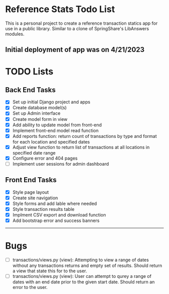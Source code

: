 # Reference Stats Todo List

This is a personal project to create a reference transaction statics app for use in a public library. Similar to a clone of SpringShare's LibAnswers modules.

Initial deployment of app was on 4/21/2023
---
# TODO Lists

## Back End Tasks

- [x] Set up initial Django project and apps
- [x] Create database model(s)
- [x] Set up Admin interface
- [x] Create model form in view
- [x] Add ability to update model from front-end
- [x] Implement front-end model read function
- [x] Add reports function: return count of transactions by type and format for each location and specified dates
- [x] Adjust view function to return list of transactions at all locations in specified date 
range
- [x] Configure error and 404 pages
- [ ] Implement user sessions for admin dashboard

## Front End Tasks

- [x] Style page layout
- [x] Create site navigation
- [x] Style forms and add lable where needed
- [x] Style transaction results table
- [x] Implment CSV export and download function
- [x] Add bootstrap error and success banners
---
# Bugs
- [ ] transactions/views.py (view): Attempting to view a range of dates without any transactions returns and empty set of results. Should return a view that state this for to the user.
- [ ] transactions/views.py (view): User can attempt to qurey a range of dates with an end date prior to the given start date. Should return an error to the user.